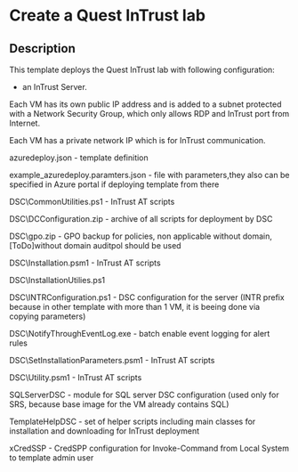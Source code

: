 # Create a Quest InTrust lab

## Description

This template deploys the Quest InTrust lab with following configuration: 

* an InTrust Server. 

Each VM has its own public IP address and is added to a subnet protected with a Network Security Group, which only allows RDP and InTrust port from Internet. 

Each VM has a private network IP which is for InTrust communication. 


azuredeploy.json - template definition

example_azuredeploy.paramters.json - file with parameters,they also can be specified in Azure portal if deploying template from there

DSC\CommonUtilities.ps1 - InTrust AT scripts

DSC\DCConfiguration.zip - archive of all scripts for deployment by DSC

DSC\gpo.zip - GPO backup for policies, non applicable without domain, [ToDo]without domain auditpol should be used

DSC\Installation.psm1 - InTrust AT scripts

DSC\InstallationUtilies.ps1

DSC\INTRConfiguration.ps1 - DSC configuration for the server (INTR prefix because in other template with more than 1 VM, it is beeing done via copying parameters)

DSC\NotifyThroughEventLog.exe - batch enable event logging for alert rules

DSC\SetInstallationParameters.psm1 - InTrust AT scripts

DSC\Utility.psm1 - InTrust AT scripts

SQLServerDSC - module for SQL server DSC configuration (used only for SRS, because base image for the VM already contains SQL)

TemplateHelpDSC - set of helper scripts including main classes for installation and downloading for InTrust deployment

xCredSSP - CredSPP configuration for Invoke-Command from Local System to template admin user
